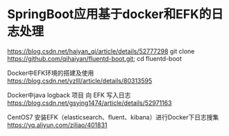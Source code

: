 
# SpringBoot应用基于docker和EFK的日志处理
https://blog.csdn.net/haiyan_qi/article/details/52777298
git clone https://github.com/qihaiyan/fluentd-boot.git;
cd fluentd-boot



Docker中EFK环境的搭建及使用
https://blog.csdn.net/yzlll/article/details/80313595



Docker中java logback 项目 向 EFK 写入日志
https://blog.csdn.net/gsying1474/article/details/52971163


CentOS7 安装EFK（elasticsearch、fluent、kibana）进行Docker下日志搜集
https://yq.aliyun.com/ziliao/401831

